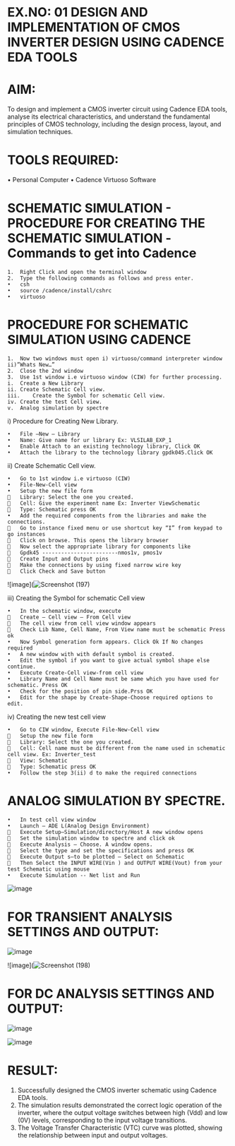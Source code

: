 # EX.NO: 01     DESIGN AND IMPLEMENTATION OF CMOS INVERTER DESIGN USING CADENCE EDA TOOLS

# AIM:
To design and implement a CMOS inverter circuit using Cadence EDA tools, analyse its electrical characteristics, and understand the fundamental principles of CMOS technology, including the design process, layout, and simulation techniques.

# TOOLS REQUIRED:
•	Personal Computer
•	Cadence Virtuoso Software

# SCHEMATIC SIMULATION - PROCEDURE FOR CREATING THE SCHEMATIC SIMULATION -Commands to get into Cadence

~~~
1.	Right Click and open the terminal window
2.	Type the following commands as follows and press enter.
•	csh
•	source /cadence/install/cshrc
•	virtuoso
~~~

# PROCEDURE FOR SCHEMATIC SIMULATION USING CADENCE

~~~
1.	Now two windows must open i) virtuoso/command interpreter window ii)”Whats New…”
2.	Close the 2nd window
3.	Use 1st window i.e virtuoso window (CIW) for further processing.
i.	Create a New Library
ii.	Create Schematic Cell view.
iii.	Create the Symbol for schematic Cell view.
iv.	Create the test Cell view.
v.	Analog simulation by spectre
~~~

i)	Procedure for Creating New Library.
~~~
•	File –New – Library
•	Name: Give name for ur library Ex: VLSILAB_EXP_1
•	Enable Attach to an existing technology library, Click OK
•	Attach the library to the technology library gpdk045.Click OK
~~~

ii)	Create Schematic Cell view.
~~~
•	Go to 1st window i.e virtuoso (CIW)
•	File-New-Cell view
•	Setup the new file form
	Library: Select the one you created.
	Cell: Give the experiment name Ex: Inverter ViewSchematic
	Type: Schematic press OK
•	Add the required components from the libraries and make the connections.
	Go to instance fixed menu or use shortcut key “I” from keypad to go instances
	Click on browse. This opens the library browser
	Now select the appropriate library for components like 
	Gpdk45 ------------------------nmos1v, pmos1v
	Create Input and Output pins
	Make the connections by using fixed narrow wire key
	Click Check and Save button
~~~
![image](![Screenshot (197)](https://github.com/user-attachments/assets/1792cb6d-596b-46f2-9621-f01dd93c6622)

 iii)	Creating the Symbol for schematic Cell view

~~~
•	In the schematic window, execute 
	Create – Cell view – From Cell view
	The cell view from cell view window appears
	Check Lib Name, Cell Name, From View name must be schematic Press ok
•	Now Symbol generation form appears. Click Ok If No changes required
•	A new window with with default symbol is created.
•	Edit the symbol if you want to give actual symbol shape else continue.
•	Execute Create-Cell view-from cell view
•	Library Name and Cell Name must be same which you have used for schematic. Press OK
•	Check for the position of pin side.Prss OK
•	Edit for the shape by Create-Shape-Choose required options to edit.
~~~

iv)	Creating the new test cell view
~~~
•	Go to CIW window, Execute File-New-Cell view
	Setup the new file form
	Library: Select the one you created.
	Cell: Cell name must be different from the name used in schematic cell view. Ex: Inverter_test
	View: Schematic
	Type: Schematic press OK
•	Follow the step 3(ii) d to make the required connections
~~~
 
# ANALOG SIMULATION BY SPECTRE.
~~~
•	In test cell view window
•	Launch – ADE L(Analog Design Environment)
	Execute Setup—Simulation/directory/Host A new window opens
	Set the simulation window to spectre and click ok
	Execute Analysis – Choose. A window opens.
	Select the type and set the specifications and press OK
	Execute Output s—to be plotted – Select on Schematic
	Then Select the INPUT WIRE(Vin ) and OUTPUT WIRE(Vout) from your test Schematic using mouse
•	Execute Simulation -- Net list and Run
~~~
 ![image](https://github.com/user-attachments/assets/3aac50ec-bc0f-406e-be2e-a504b8afa8c9)

# FOR TRANSIENT ANALYSIS SETTINGS AND OUTPUT:
 
 ![image](https://github.com/user-attachments/assets/92d14f32-8ba5-4fed-978a-38c360b8e305)

 ![image](![Screenshot (198)](https://github.com/user-attachments/assets/05bcd3df-d0b6-4231-b598-4e4706d4a209)

 # FOR DC ANALYSIS SETTINGS AND OUTPUT:
![image](https://github.com/user-attachments/assets/0ee74107-e03a-4204-b685-83ced611c993)

![image](https://github.com/user-attachments/assets/e6b8b6c7-378f-449e-82a5-72286f238b02)

 # RESULT:
1.	Successfully designed the CMOS inverter schematic using Cadence EDA tools.
2.	The simulation results demonstrated the correct logic operation of the inverter, where the output voltage switches between high (Vdd) and low (0V) levels, corresponding to the input voltage transitions.
3.	The Voltage Transfer Characteristic (VTC) curve was plotted, showing the relationship between input and output voltages.











